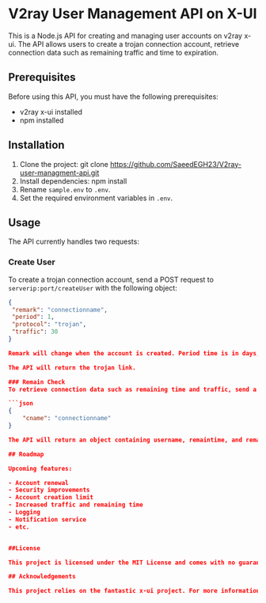 # V2ray User Management API on X-UI

This is a Node.js API for creating and managing user accounts on v2ray x-ui. The API allows users to create a trojan connection account, retrieve connection data such as remaining traffic and time to expiration.

## Prerequisites

Before using this API, you must have the following prerequisites:

- v2ray x-ui installed
- npm installed

## Installation

1. Clone the project:
   git clone https://github.com/SaeedEGH23/V2ray-user-managment-api.git
2. Install dependencies:
   npm install
3. Rename `sample.env` to `.env`.
4. Set the required environment variables in `.env`.

## Usage

The API currently handles two requests:

### Create User

To create a trojan connection account, send a POST request to `serverip:port/createUser` with the following object:

````json
{
 "remark": "connectionname",
 "period": 1,
 "protocol": "trojan",
 "traffic": 30
}

Remark will change when the account is created. Period time is in days, and if set to 1, means 30 days remain until expiration. Protocol currently only supports trojan. Traffic is defined in GB.

The API will return the trojan link.

### Remain Check
To retrieve connection data such as remaining time and traffic, send a POST request to `serverip:port/remainCheck` with the following object:

```json
{
    "cname": "connectionname"
}

The API will return an object containing username, remaintime, and remaintraffic. Clients can see the connection name in their VPN client app.

## Roadmap

Upcoming features:

- Account renewal
- Security improvements
- Account creation limit
- Increased traffic and remaining time
- Logging
- Notification service
- etc.


##License

This project is licensed under the MIT License and comes with no guarantee. Feel free to use it in any way you see fit.

## Acknowledgements

This project relies on the fantastic x-ui project. For more information, please visit https://github.com/vaxilu/x-ui.git.
````
